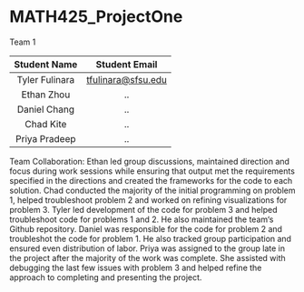 # MATH425_ProjectOne

Team 1

| Student Name   | Student Email          |
|    :---:       |     :---:              |
| Tyler Fulinara | tfulinara@sfsu.edu     |
| Ethan Zhou | ..     |
| Daniel Chang | ..     |
| Chad Kite | ..     |
| Priya Pradeep | ..     | 

Team Collaboration:
Ethan 
  led group discussions, maintained direction and focus during work sessions while ensuring that output met the requirements specified in the directions and created the  frameworks for the code to each solution. 
Chad 
  conducted the majority of the initial programming on problem 1, helped troubleshoot problem 2 and worked on refining visualizations for problem 3.
Tyler
  led development of the code for problem 3 and helped troubleshoot code for problems 1 and 2. He also maintained the team‘s Github repository.
Daniel
  was responsible for the code for problem 2 and troubleshot the code for problem 1. He also tracked group participation and ensured even distribution of labor.
Priya
  was assigned to the group late in the project after the majority of the work was complete. She assisted with debugging the last few issues with problem 3 and helped refine the approach to completing and presenting the project.
